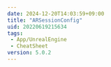 ```yaml
---
date: 2024-12-20T14:03:59+09:00
title: "ARSessionConfig"
uid: 20220619215634
tags:
 - App/UnrealEngine
 - CheatSheet
version: 5.0.2
---
```



